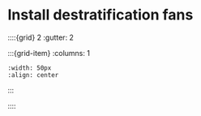 # Install destratification fans	

<!-- - ? star, £££ -->


::::{grid} 2
:gutter: 2

:::{grid-item}
:columns: 1
```{image} ../images/cost-3.jpg
:width: 50px
:align: center
```
:::

<!-- :::{grid-item}
:columns: 1 
```{image} ../images/1-star.jpg
:width: 50px
:align: center
```
::: -->
::::